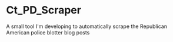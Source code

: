 # Ct_PD_Scraper
A small tool I'm developing to automatically scrape the Republican American police blotter blog posts
